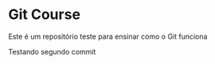 # Git Course

Este é um repositório teste para ensinar como o Git funciona

Testando segundo commit
